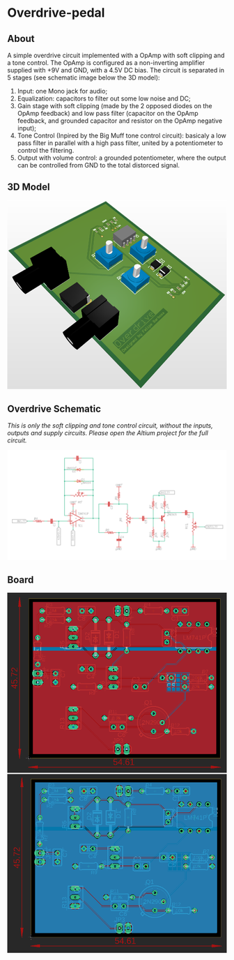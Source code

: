 # Overdrive-pedal

## About
A simple overdrive circuit implemented with a OpAmp with soft clipping and a tone control. The OpAmp is configured as a non-inverting amplifier supplied with +9V and GND, with a 4.5V DC bias. The circuit is separated in 5 stages (see schematic image below the 3D model):
  1. Input: one Mono jack for audio;
  2. Equalization: capacitors to filter out some low noise and DC;
  3. Gain stage with soft clipping (made by the 2 opposed diodes on the OpAmp feedback) and low pass filter (capacitor on the OpAmp feedback, and grounded capacitor and resistor on the OpAmp negative input);
  4. Tone Control (Inpired by the Big Muff tone control circuit): basicaly a low pass filter in parallel with a high pass filter, united by a potentiometer to control the filtering.
  5. Output with volume control: a grounded potentiometer, where the output can be controlled from GND to the total distorced signal.

## 3D Model

![Ovedrive 3D model](https://github.com/felipeb-oliveira/Overdrive-pedal/blob/master/images/board3d.PNG)

## Overdrive Schematic
*This is only the soft clipping and tone control circuit, without the inputs, outputs and supply circuits. Please open the Altium project for the full circuit.*

![Overdrive schematic](https://github.com/felipeb-oliveira/Overdrive-pedal/blob/master/images/schematic.PNG)

## Board
![Board top](https://github.com/felipeb-oliveira/Overdrive-pedal/blob/master/images/boardTop.PNG)
![Board bottom](https://github.com/felipeb-oliveira/Overdrive-pedal/blob/master/images/boardBottom.PNG)

